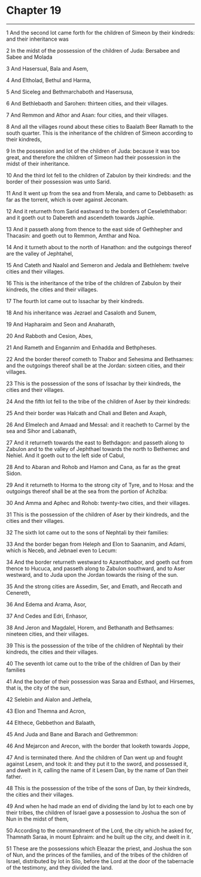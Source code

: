 # Chapter 19

***

1 And the second lot came forth for the children of Simeon by their kindreds: and their inheritance was

2 In the midst of the possession of the children of Juda: Bersabee and Sabee and Molada

3 And Hasersual, Bala and Asem,

4 And Eltholad, Bethul and Harma,

5 And Siceleg and Bethmarchaboth and Hasersusa,

6 And Bethlebaoth and Sarohen: thirteen cities, and their villages.

7 And Remmon and Athor and Asan: four cities, and their villages.

8 And all the villages round about these cities to Baalath Beer Ramath to the south quarter. This is the inheritance of the children of Simeon according to their kindreds,

9 In the possession and lot of the children of Juda: because it was too great, and therefore the children of Simeon had their possession in the midst of their inheritance.

10 And the third lot fell to the children of Zabulon by their kindreds: and the border of their possession was unto Sarid.

11 And It went up from the sea and from Merala, and came to Debbaseth: as far as the torrent, which is over against Jeconam.

12 And it returneth from Sarid eastward to the borders of Ceseleththabor: and it goeth out to Dabereth and ascendeth towards Japhie.

13 And it passeth along from thence to the east side of Gethhepher and Thacasin: and goeth out to Remmon, Amthar and Noa.

14 And it turneth about to the north of Hanathon: and the outgoings thereof are the valley of Jephtahel,

15 And Cateth and Naalol and Semeron and Jedala and Bethlehem: twelve cities and their villages.

16 This is the inheritance of the tribe of the children of Zabulon by their kindreds, the cities and their villages.

17 The fourth lot came out to Issachar by their kindreds.

18 And his inheritance was Jezrael and Casaloth and Sunem,

19 And Hapharaim and Seon and Anaharath,

20 And Rabboth and Cesion, Abes,

21 And Rameth and Engannim and Enhadda and Bethpheses.

22 And the border thereof cometh to Thabor and Sehesima and Bethsames: and the outgoings thereof shall be at the Jordan: sixteen cities, and their villages.

23 This is the possession of the sons of Issachar by their kindreds, the cities and their villages.

24 And the fifth lot fell to the tribe of the children of Aser by their kindreds:

25 And their border was Halcath and Chali and Beten and Axaph,

26 And Elmelech and Amaad and Messal: and it reacheth to Carmel by the sea and Sihor and Labanath,

27 And it returneth towards the east to Bethdagon: and passeth along to Zabulon and to the valley of Jephthael towards the north to Bethemec and Nehiel. And it goeth out to the left side of Cabul,

28 And to Abaran and Rohob and Hamon and Cana, as far as the great Sidon.

29 And it returneth to Horma to the strong city of Tyre, and to Hosa: and the outgoings thereof shall be at the sea from the portion of Achziba:

30 And Amma and Aphec and Rohob: twenty-two cities, and their villages.

31 This is the possession of the children of Aser by their kindreds, and the cities and their villages.

32 The sixth lot came out to the sons of Nephtali by their families:

33 And the border began from Heleph and Elon to Saananim, and Adami, which is Neceb, and Jebnael even to Lecum:

34 And the border returneth westward to Azanotthabor, and goeth out from thence to Hucuca, and passeth along to Zabulon southward, and to Aser westward, and to Juda upon the Jordan towards the rising of the sun.

35 And the strong cities are Assedim, Ser, and Emath, and Reccath and Cenereth,

36 And Edema and Arama, Asor,

37 And Cedes and Edri, Enhasor,

38 And Jeron and Magdalel, Horem, and Bethanath and Bethsames: nineteen cities, and their villages.

39 This is the possession of the tribe of the children of Nephtali by their kindreds, the cities and their villages.

40 The seventh lot came out to the tribe of the children of Dan by their families

41 And the border of their possession was Saraa and Esthaol, and Hirsemes, that is, the city of the sun,

42 Selebin and Aialon and Jethela,

43 Elon and Themna and Acron,

44 Elthece, Gebbethon and Balaath,

45 And Juda and Bane and Barach and Gethremmon:

46 And Mejarcon and Arecon, with the border that looketh towards Joppe,

47 And is terminated there. And the children of Dan went up and fought against Lesem, and took it: and they put it to the sword, and possessed it, and dwelt in it, calling the name of it Lesem Dan, by the name of Dan their father.

48 This is the possession of the tribe of the sons of Dan, by their kindreds, the cities and their villages.

49 And when he had made an end of dividing the land by lot to each one by their tribes, the children of Israel gave a possession to Joshua the son of Nun in the midst of them,

50 According to the commandment of the Lord, the city which he asked for, Thamnath Saraa, in mount Ephraim: and he built up the city, and dwelt in it.

51 These are the possessions which Eleazar the priest, and Joshua the son of Nun, and the princes of the families, and of the tribes of the children of Israel, distributed by lot in Silo, before the Lord at the door of the tabernacle of the testimony, and they divided the land.

